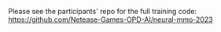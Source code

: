 Please see the participants' repo for the full training code: https://github.com/Netease-Games-OPD-AI/neural-mmo-2023

